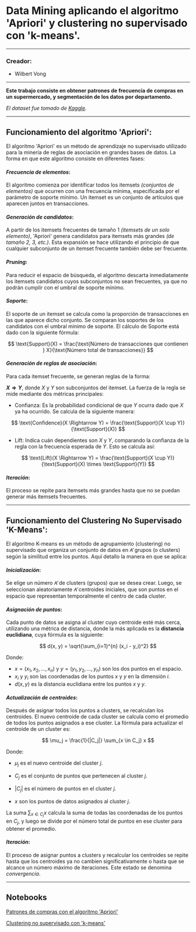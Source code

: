 # Data Mining aplicando el algoritmo 'Apriori' y clustering no supervisado con 'k-means'.

---

### Creador:
- Wilbert Vong

---

**Este trabajo consiste en obtener patrones de frecuencia de compras en un supermercado, y segmentación de los datos por departamento.**

*El dataset fue tomado de [Kaggle](https://www.kaggle.com/datasets/hunter0007/ecommerce-dataset-for-predictive-marketing-2023).*

---

## **Funcionamiento del algoritmo 'Apriori'**:

El algoritmo 'Apriori' es un método de aprendizaje no supervisado utilizado para la minería de reglas de asociación en grandes bases de datos. La forma en que este algoritmo consiste en diferentes fases: 

#### *Frecuencia de elementos*:
El algoritmo comienza por identificar todos los itemsets *(conjuntos de elementos)* que ocurren con una frecuencia mínima, especificada por el parámetro de soporte mínimo. Un itemset es un conjunto de artículos que aparecen juntos en transacciones.

#### *Generación de candidatos*:
A partir de los itemsets frecuentes de tamaño 1 *(itemsets de un solo elemento)*, 'Apriori' genera candidatos para itemsets más grandes *(de tamaño 2, 3, etc.)*. Esta expansión se hace utilizando el principio de que cualquier subconjunto de un itemset frecuente también debe ser frecuente.

#### *Pruning*:
Para reducir el espacio de búsqueda, el algoritmo descarta inmediatamente los itemsets candidatos cuyos subconjuntos no sean frecuentes, ya que no podrán cumplir con el umbral de soporte mínimo.

#### *Soporte*:
El soporte de un itemset se calcula como la proporción de transacciones en las que aparece dicho conjunto. Se comparan los soportes de los candidatos con el umbral mínimo de soporte.
El cálculo de Soporte está dado con la siguiente fórmula:

$$
\text{Support}(X) = \frac{\text{Número de transacciones que contienen } X}{\text{Número total de transacciones}}
$$

#### *Generación de reglas de asociación*:
Para cada itemset frecuente, se generan reglas de la forma:

**$X⇒Y$**, donde $X$ y $Y$ son subconjuntos del itemset. La fuerza de la regla se mide mediante dos métricas principales:

- Confianza: Es la probabilidad condicional de que $Y$ ocurra dado que $X$ ya ha ocurrido. Se calcula de la siguiente manera:

$$
\text{Confidence}(X \Rightarrow Y) = \frac{\text{Support}(X \cup Y)}{\text{Support}(X)}
$$

- Lift: Indica cuán dependientes son $X$ y $Y$, comparando la confianza de la regla con la frecuencia esperada de $Y$. Esto se calcula así:

$$
\text{Lift}(X \Rightarrow Y) = \frac{\text{Support}(X \cup Y)}{\text{Support}(X) \times \text{Support}(Y)}
$$

#### *Iteración*:
El proceso se repite para itemsets más grandes hasta que no se puedan generar más itemsets frecuentes.

---

## **Funcionamiento del Clustering No Supervisado 'K-Means'**:

El algoritmo K-means es un método de agrupamiento (clustering) no supervisado que organiza un conjunto de datos en 
$𝐾$ grupos (o clusters) según la similitud entre los puntos. Aquí detallo la manera en que se aplica:

#### *Inicialización*:
Se elige un número $𝐾$ de clusters (grupos) que se desea crear. Luego, se seleccionan aleatoriamente $𝐾$ centroides iniciales, que son puntos en el espacio que representan temporalmente el centro de cada cluster.

#### *Asignación de puntos*:
Cada punto de datos se asigna al cluster cuyo centroide esté más cerca, utilizando una métrica de distancia, donde la más aplicada es la **distancia euclidiana**, cuya fórmula es la siguiente:

$$
d(x, y) = \sqrt{\sum_{i=1}^{n} (x_i - y_i)^2}
$$

Donde:

* $x = (x_1, x_2, \dots, x_n)$ y $y = (y_1, y_2, \dots, y_n)$ son los dos puntos en el espacio.
* $x_i$ y $y_i$ son las coordenadas de los puntos $x$ y $y$ en la dimensión $i$.
* $d(x, y)$ es la distancia euclidiana entre los puntos $x$ y $y$.

#### *Actualización de centroides*:
Después de asignar todos los puntos a clusters, se recalculan los centroides. El nuevo centroide de cada cluster se calcula como el promedio de todos los puntos asignados a ese cluster.
La fórmula para actualizar el centroide de un cluster es:

$$
\mu_j = \frac{1}{|C_j|} \sum_{x \in C_j} x
$$

Donde:

- $\mu_j$ es el nuevo centroide del cluster $j$.

- $C_j$ es el conjunto de puntos que pertenecen al cluster $j$.

- $|C_j|$ es el número de puntos en el cluster $j$.

+ $x$ son los puntos de datos asignados al cluster $j$.

La suma $\sum_{x \in C_j} x$ calcula la suma de todas las coordenadas de los puntos en $C_j$, y luego se divide por el número total de puntos en ese cluster para obtener el promedio.

#### *Iteración*:
El proceso de asignar puntos a clusters y recalcular los centroides se repite hasta que los centroides ya no cambien significativamente o hasta que se alcance un número máximo de iteraciones. Este estado se denomina *convergencia*.

---

## Notebooks

[Patrones de compras con el algoritmo 'Apriori'](https://colab.research.google.com/drive/1HU9Pfiey0P_gFSqGzk7NwkBN2wgTcf8J?usp=sharing)

[Clustering no supervisado con 'k-means'](https://colab.research.google.com/drive/1wZcWlbwfqtBLabGzNjXKYES0S1k3f0qW?usp=sharing)
